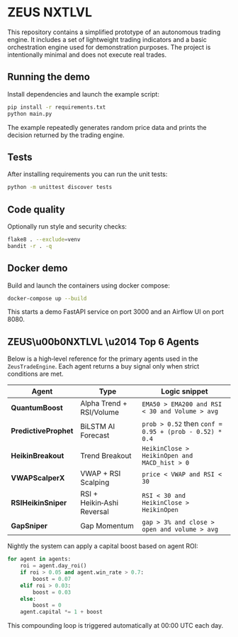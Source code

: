 # ZEUS NXTLVL

This repository contains a simplified prototype of an autonomous trading engine. It includes a set of lightweight trading indicators and a basic orchestration engine used for demonstration purposes.  The project is intentionally minimal and does not execute real trades.

## Running the demo

Install dependencies and launch the example script:

```bash
pip install -r requirements.txt
python main.py
```

The example repeatedly generates random price data and prints the decision returned by the trading engine.

## Tests

After installing requirements you can run the unit tests:

```bash
python -m unittest discover tests
```

## Code quality

Optionally run style and security checks:

```bash
flake8 . --exclude=venv
bandit -r . -q
```

## Docker demo

Build and launch the containers using docker compose:

```bash
docker-compose up --build
```

This starts a demo FastAPI service on port 3000 and an Airflow UI on port 8080.

## ZEUS\u00b0NXTLVL \u2014 Top 6 Agents

Below is a high‑level reference for the primary agents used in the
`ZeusTradeEngine`. Each agent returns a buy signal only when strict
conditions are met.

| Agent | Type | Logic snippet |
|-------|------|---------------|
| **QuantumBoost** | Alpha Trend + RSI/Volume | `EMA50 > EMA200 and RSI < 30 and Volume > avg` |
| **PredictiveProphet** | BiLSTM AI Forecast | `prob > 0.52` then `conf = 0.95 + (prob - 0.52) * 0.4` |
| **HeikinBreakout** | Trend Breakout | `HeikinClose > HeikinOpen and MACD_hist > 0` |
| **VWAPScalperX** | VWAP + RSI Scalping | `price < VWAP and RSI < 30` |
| **RSIHeikinSniper** | RSI + Heikin‑Ashi Reversal | `RSI < 30 and HeikinClose > HeikinOpen` |
| **GapSniper** | Gap Momentum | `gap > 3% and close > open and volume > avg` |

Nightly the system can apply a capital boost based on agent ROI:

```python
for agent in agents:
    roi = agent.day_roi()
    if roi > 0.05 and agent.win_rate > 0.7:
        boost = 0.07
    elif roi > 0.03:
        boost = 0.03
    else:
        boost = 0
    agent.capital *= 1 + boost
```

This compounding loop is triggered automatically at 00:00 UTC each day.
